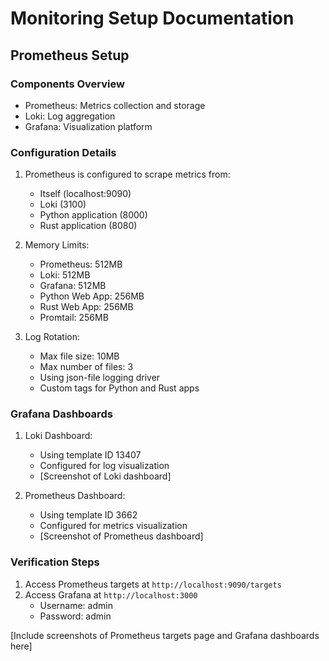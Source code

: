 # Monitoring Setup Documentation

## Prometheus Setup

### Components Overview

- Prometheus: Metrics collection and storage
- Loki: Log aggregation
- Grafana: Visualization platform

### Configuration Details

1. Prometheus is configured to scrape metrics from:

   - Itself (localhost:9090)
   - Loki (3100)
   - Python application (8000)
   - Rust application (8080)

2. Memory Limits:

   - Prometheus: 512MB
   - Loki: 512MB
   - Grafana: 512MB
   - Python Web App: 256MB
   - Rust Web App: 256MB
   - Promtail: 256MB

3. Log Rotation:
   - Max file size: 10MB
   - Max number of files: 3
   - Using json-file logging driver
   - Custom tags for Python and Rust apps

### Grafana Dashboards

1. Loki Dashboard:

   - Using template ID 13407
   - Configured for log visualization
   - [Screenshot of Loki dashboard]

2. Prometheus Dashboard:
   - Using template ID 3662
   - Configured for metrics visualization
   - [Screenshot of Prometheus dashboard]

### Verification Steps

1. Access Prometheus targets at `http://localhost:9090/targets`
2. Access Grafana at `http://localhost:3000`
   - Username: admin
   - Password: admin

[Include screenshots of Prometheus targets page and Grafana dashboards here]
